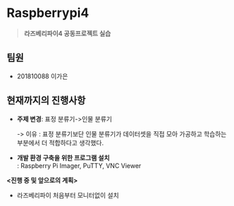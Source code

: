 # Raspberrypi4

>**라즈베리파이4 공동프로젝트 실습** 

<h2> 팀원</h2>
<ul>
  <li>201810088 이가은</li>
</ul>

</hr>

<h2>현재까지의 진행사항</h2>

* **주제 변경**: 표정 분류기->인물 분류기<br>

  -> 이유 : 표정 분류기보단 인물 분류기가 데이터셋을 직접 모아 가공하고 학습하는 부분에서 더 적합하다고 생각했다. 

* **개발 환경 구축을 위한 프로그램 설치** <br>
: Raspberry Pi Imager, PuTTY, VNC Viewer


 **<진행 중 및 앞으로의 계획>**
 * 라즈베리파이 처음부터 모니터없이 설치 <br>
 



